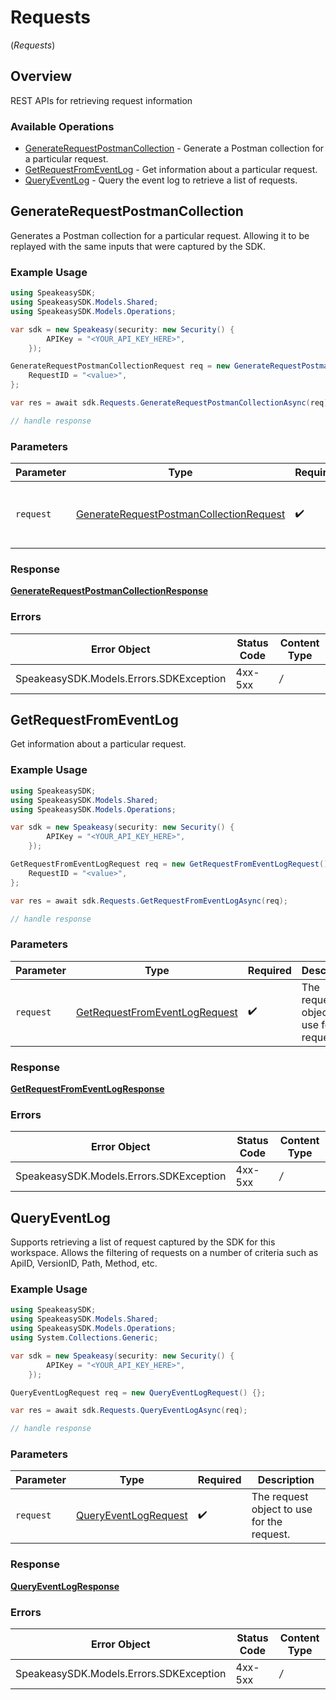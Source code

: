 # Requests
(*Requests*)

## Overview

REST APIs for retrieving request information

### Available Operations

* [GenerateRequestPostmanCollection](#generaterequestpostmancollection) - Generate a Postman collection for a particular request.
* [GetRequestFromEventLog](#getrequestfromeventlog) - Get information about a particular request.
* [QueryEventLog](#queryeventlog) - Query the event log to retrieve a list of requests.

## GenerateRequestPostmanCollection

Generates a Postman collection for a particular request. 
Allowing it to be replayed with the same inputs that were captured by the SDK.

### Example Usage

```csharp
using SpeakeasySDK;
using SpeakeasySDK.Models.Shared;
using SpeakeasySDK.Models.Operations;

var sdk = new Speakeasy(security: new Security() {
        APIKey = "<YOUR_API_KEY_HERE>",
    });

GenerateRequestPostmanCollectionRequest req = new GenerateRequestPostmanCollectionRequest() {
    RequestID = "<value>",
};

var res = await sdk.Requests.GenerateRequestPostmanCollectionAsync(req);

// handle response
```

### Parameters

| Parameter                                                                                                     | Type                                                                                                          | Required                                                                                                      | Description                                                                                                   |
| ------------------------------------------------------------------------------------------------------------- | ------------------------------------------------------------------------------------------------------------- | ------------------------------------------------------------------------------------------------------------- | ------------------------------------------------------------------------------------------------------------- |
| `request`                                                                                                     | [GenerateRequestPostmanCollectionRequest](../../Models/Operations/GenerateRequestPostmanCollectionRequest.md) | :heavy_check_mark:                                                                                            | The request object to use for the request.                                                                    |


### Response

**[GenerateRequestPostmanCollectionResponse](../../Models/Operations/GenerateRequestPostmanCollectionResponse.md)**
### Errors

| Error Object                            | Status Code                             | Content Type                            |
| --------------------------------------- | --------------------------------------- | --------------------------------------- |
| SpeakeasySDK.Models.Errors.SDKException | 4xx-5xx                                 | */*                                     |

## GetRequestFromEventLog

Get information about a particular request.

### Example Usage

```csharp
using SpeakeasySDK;
using SpeakeasySDK.Models.Shared;
using SpeakeasySDK.Models.Operations;

var sdk = new Speakeasy(security: new Security() {
        APIKey = "<YOUR_API_KEY_HERE>",
    });

GetRequestFromEventLogRequest req = new GetRequestFromEventLogRequest() {
    RequestID = "<value>",
};

var res = await sdk.Requests.GetRequestFromEventLogAsync(req);

// handle response
```

### Parameters

| Parameter                                                                                 | Type                                                                                      | Required                                                                                  | Description                                                                               |
| ----------------------------------------------------------------------------------------- | ----------------------------------------------------------------------------------------- | ----------------------------------------------------------------------------------------- | ----------------------------------------------------------------------------------------- |
| `request`                                                                                 | [GetRequestFromEventLogRequest](../../Models/Operations/GetRequestFromEventLogRequest.md) | :heavy_check_mark:                                                                        | The request object to use for the request.                                                |


### Response

**[GetRequestFromEventLogResponse](../../Models/Operations/GetRequestFromEventLogResponse.md)**
### Errors

| Error Object                            | Status Code                             | Content Type                            |
| --------------------------------------- | --------------------------------------- | --------------------------------------- |
| SpeakeasySDK.Models.Errors.SDKException | 4xx-5xx                                 | */*                                     |

## QueryEventLog

Supports retrieving a list of request captured by the SDK for this workspace.
Allows the filtering of requests on a number of criteria such as ApiID, VersionID, Path, Method, etc.

### Example Usage

```csharp
using SpeakeasySDK;
using SpeakeasySDK.Models.Shared;
using SpeakeasySDK.Models.Operations;
using System.Collections.Generic;

var sdk = new Speakeasy(security: new Security() {
        APIKey = "<YOUR_API_KEY_HERE>",
    });

QueryEventLogRequest req = new QueryEventLogRequest() {};

var res = await sdk.Requests.QueryEventLogAsync(req);

// handle response
```

### Parameters

| Parameter                                                               | Type                                                                    | Required                                                                | Description                                                             |
| ----------------------------------------------------------------------- | ----------------------------------------------------------------------- | ----------------------------------------------------------------------- | ----------------------------------------------------------------------- |
| `request`                                                               | [QueryEventLogRequest](../../Models/Operations/QueryEventLogRequest.md) | :heavy_check_mark:                                                      | The request object to use for the request.                              |


### Response

**[QueryEventLogResponse](../../Models/Operations/QueryEventLogResponse.md)**
### Errors

| Error Object                            | Status Code                             | Content Type                            |
| --------------------------------------- | --------------------------------------- | --------------------------------------- |
| SpeakeasySDK.Models.Errors.SDKException | 4xx-5xx                                 | */*                                     |
